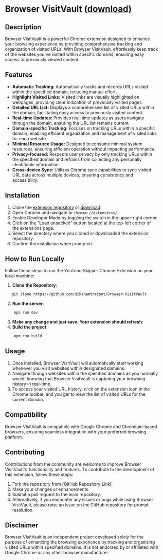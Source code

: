 # Browser VisitVault ([download](https://github.com/dikshantrajput/Browser-VisitVault/blob/main/browser-visit-vault.zip))

## Description
Browser VisitVault is a powerful Chrome extension designed to enhance your browsing experience by providing comprehensive tracking and organization of visited URLs. With Browser VisitVault, effortlessly keep track of the websites you've visited within specific domains, ensuring easy access to previously viewed content.

## Features
- **Automatic Tracking:** Automatically tracks and records URLs visited within the specified domain, reducing manual effort.
- **Highlight Visited Links:** Visited links are visually highlighted on webpages, providing clear indication of previously visited pages.
- **Detailed URL List:** Displays a comprehensive list of visited URLs within the domain, facilitating easy access to previously visited content.
- **Real-time Updates:** Provides real-time updates as users navigate through the domain, ensuring the URL list remains current.
- **Domain-specific Tracking:** Focuses on tracking URLs within a specific domain, enabling efficient organization and management of visited links for each website.
- **Minimal Resource Usage:** Designed to consume minimal system resources, ensuring efficient operation without impacting performance.
- **Privacy-focused:** Respects user privacy by only tracking URLs within the specified domain and refrains from collecting any personally identifiable information.
- **Cross-device Sync:** Utilizes Chrome sync capabilities to sync visited URL data across multiple devices, ensuring consistency and accessibility.


## Installation
1. Clone the [extension repository](https://github.com/dikshantrajput/Browser-VisitVault) or [download](https://github.com/dikshantrajput/Browser-VisitVault/blob/main/browser-visit-vault.zip).
2. Open Chrome and navigate to `chrome://extensions/`.
3. Enable Developer Mode by toggling the switch in the upper-right corner.
4. Click on the "Load unpacked" button located at the top-left corner of the extensions page.
5. Select the directory where you cloned or downloaded the extension repository.
6. Confirm the installation when prompted.

## How to Run Locally

Follow these steps to run the YouTube Skipper Chrome Extension on your local machine:

1. **Clone the Repository**: 
```sh
   git clone https://github.com/dikshantrajput/Browser-VisitVault
```
2. **Run the server**:
```sh
    npm run dev
```
3. **Make any change and just save. Your extension should refresh**:
4. **Build the project**:
```sh
    npm run build
```

<!-- TODO: read -->
## Usage
1. Once installed, Browser VisitVault will automatically start working whenever you visit websites within designated domains.
2. Navigate through websites within the specified domains as you normally would, knowing that Browser VisitVault is capturing your browsing history in real-time.
3. To access your visited URL history, click on the extension icon in the Chrome toolbar, and you get to view the list of visited URLs for the current domain.

## Compatibility
Browser VisitVault is compatible with Google Chrome and Chromium-based browsers, ensuring seamless integration with your preferred browsing platform.

## Contributing
Contributions from the community are welcome to improve Browser VisitVault's functionality and features. To contribute to the development of this extension, follow these steps:

1. Fork the repository from [GitHub Repository Link].
2. Make your changes or enhancements.
3. Submit a pull request to the main repository.
4. Alternatively, if you encounter any issues or bugs while using Browser VisitVault, please raise an issue on the GitHub repository for prompt resolution.

## Disclaimer
Browser VisitVault is an independent project developed solely for the purpose of enhancing the browsing experience by tracking and organizing visited URLs within specified domains. It is not endorsed by or affiliated with Google Chrome or any other browser manufacturer.
